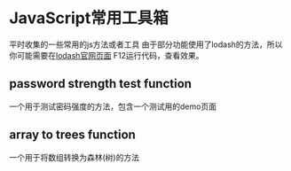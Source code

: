 # JavaScript常用工具箱
  平时收集的一些常用的js方法或者工具
  由于部分功能使用了lodash的方法，所以你可能需要在[lodash官网页面](https://lodash.com) F12运行代码，查看效果。

## password strength test function
  一个用于测试密码强度的方法，包含一个测试用的demo页面

## array to trees function
  一个用于将数组转换为森林(树)的方法
